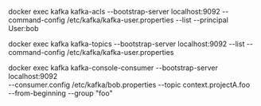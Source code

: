  docker exec kafka kafka-acls --bootstrap-server localhost:9092 --command-config /etc/kafka/kafka-user.properties --list --principal User:bob
 
 docker exec kafka kafka-topics --bootstrap-server localhost:9092 --list --command-config /etc/kafka/kafka-user.properties

docker exec kafka kafka-console-consumer --bootstrap-server localhost:9092 \
    --consumer.config /etc/kafka/bob.properties --topic context.projectA.foo \
    --from-beginning --group "foo" 
     
